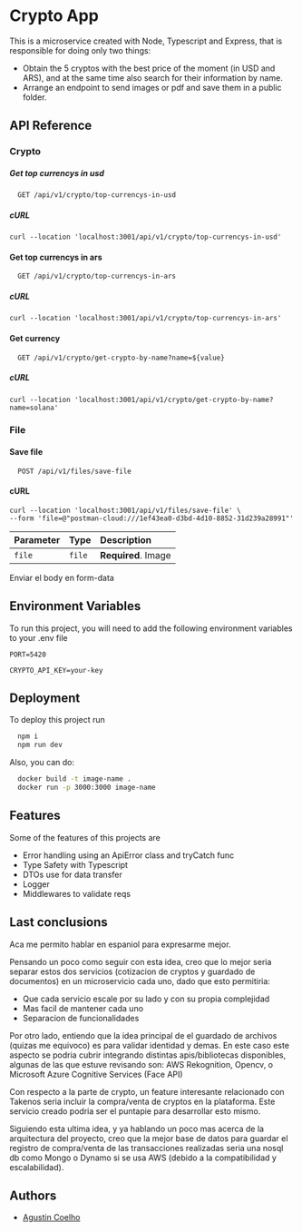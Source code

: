 
# Crypto App

This is a microservice created with Node, Typescript and Express, that is responsible for doing only two things:
* Obtain the 5 cryptos with the best price of the moment (in USD and ARS), and at the same time also search for their information by name.
* Arrange an endpoint to send images or pdf and save them in a public folder.



## API Reference

### Crypto

##### Get top currencys in usd

```http
  GET /api/v1/crypto/top-currencys-in-usd
```

##### cURL
```
curl --location 'localhost:3001/api/v1/crypto/top-currencys-in-usd'
```

#### Get top currencys in ars

```http
  GET /api/v1/crypto/top-currencys-in-ars
```

##### cURL
```
curl --location 'localhost:3001/api/v1/crypto/top-currencys-in-ars'
```

#### Get currency

```http
  GET /api/v1/crypto/get-crypto-by-name?name=${value}
```

##### cURL
```
curl --location 'localhost:3001/api/v1/crypto/get-crypto-by-name?name=solana'
```


### File

#### Save file

```http
  POST /api/v1/files/save-file
```

#### cURL
```
curl --location 'localhost:3001/api/v1/files/save-file' \
--form 'file=@"postman-cloud:///1ef43ea0-d3bd-4d10-8852-31d239a28991"'
```

| Parameter | Type     | Description                       |
| :-------- | :------- | :-------------------------------- |
| `file`      | `file` | **Required**. Image |


Enviar el body en form-data


## Environment Variables

To run this project, you will need to add the following environment variables to your .env file

`PORT=5420`

`CRYPTO_API_KEY=your-key`





## Deployment

To deploy this project run

```bash
  npm i 
  npm run dev
```

Also, you can do: 

```bash
  docker build -t image-name .
  docker run -p 3000:3000 image-name
```


## Features

Some of the features of this projects are

- Error handling using an ApiError class and tryCatch func
- Type Safety with Typescript
- DTOs use for data transfer
- Logger
- Middlewares to validate reqs



## Last conclusions

Aca me permito hablar en espaniol para expresarme mejor. 

Pensando un poco como seguir con esta idea, creo que lo mejor seria separar estos dos servicios (cotizacion de cryptos y guardado de documentos) en un microservicio cada uno, dado que esto permitiria: 

- Que cada servicio escale por su lado y con su propia complejidad
- Mas facil de mantener cada uno
- Separacion de funcionalidades 

Por otro lado, entiendo que la idea principal de el guardado de archivos (quizas me equivoco) es para validar identidad y demas. En este caso este aspecto se podria cubrir integrando distintas apis/bibliotecas disponibles, algunas de las que estuve revisando son: AWS Rekognition, Opencv, o Microsoft Azure Cognitive Services (Face API)

Con respecto a la parte de crypto, un feature interesante relacionado con Takenos seria incluir la compra/venta de cryptos en la plataforma. Este servicio creado podria ser el puntapie para desarrollar esto mismo. 

Siguiendo esta ultima idea, y ya hablando un poco mas acerca de la arquitectura del proyecto, creo que la mejor base de datos para guardar el registro de compra/venta de las transacciones realizadas seria una nosql db como Mongo o Dynamo si se usa AWS (debido a la compatibilidad y escalabilidad).


## Authors

- [Agustin Coelho](https://www.linkedin.com/in/agustin-coelho/)


